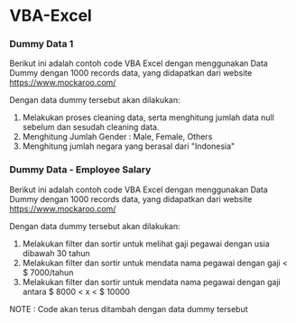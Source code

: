 # VBA-Excel


### Dummy Data 1 ###

Berikut ini adalah contoh code VBA Excel dengan menggunakan Data Dummy dengan 1000 records data, yang didapatkan dari website https://www.mockaroo.com/

Dengan data dummy tersebut akan dilakukan:

1) Melakukan proses cleaning data, serta menghitung jumlah data null sebelum dan sesudah cleaning data.
2) Menghitung Jumlah Gender : Male, Female, Others
3) Menghitung jumlah negara yang berasal dari "Indonesia"





### Dummy Data - Employee Salary ###

Berikut ini adalah contoh code VBA Excel dengan menggunakan Data Dummy dengan 1000 records data, yang didapatkan dari website https://www.mockaroo.com/

Dengan data dummy tersebut akan dilakukan:

1) Melakukan filter dan sortir untuk melihat gaji pegawai dengan usia dibawah 30 tahun
2) Melakukan filter dan sortir untuk mendata nama pegawai dengan gaji < $ 7000/tahun
3) Melakukan filter dan sortir untuk mendata nama pegawai dengan gaji antara $ 8000 < x < $ 10000








NOTE : Code akan terus ditambah dengan data dummy tersebut
